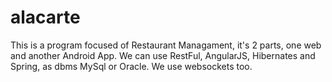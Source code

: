 # alacarte
This is a program focused of Restaurant Managament, it's 2 parts, one web and another Android App. We can use RestFul, AngularJS, Hibernates and Spring, as dbms MySql or Oracle. We use websockets too.
